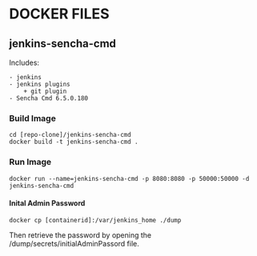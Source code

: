 # DOCKER FILES

## jenkins-sencha-cmd

Includes:

    - jenkins
    - jenkins plugins
        + git plugin
    - Sencha Cmd 6.5.0.180


### Build Image
```
cd [repo-clone]/jenkins-sencha-cmd
docker build -t jenkins-sencha-cmd .
```

### Run Image
```
docker run --name=jenkins-sencha-cmd -p 8080:8080 -p 50000:50000 -d jenkins-sencha-cmd
```

#### Inital Admin Password
```
docker cp [containerid]:/var/jenkins_home ./dump
```
Then retrieve the password by opening the /dump/secrets/initialAdminPassord file.
